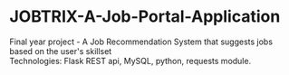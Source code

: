 # JOBTRIX-A-Job-Portal-Application
Final year project - A Job Recommendation System that suggests jobs based on the user's skillset   <br>   Technologies: Flask REST api, MySQL, python, requests module.
